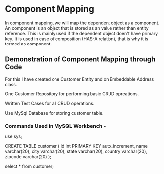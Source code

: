 # Component Mapping

In component mapping, we will map the dependent object as a component. An component is an object that is stored as an value rather than entity reference. This is mainly used if the dependent object doen't have primary key. It is used in case of composition (HAS-A relation), that is why it is termed as component.



## Demonstration of Component Mapping through Code

For this I have created one Customer Entity and on Embeddable Address class.

One Customer Repository for performing basic CRUD opreations.

Written Test Cases for all CRUD operations.

Use MySql Database for storing customer table.



### Commands Used in MySQL Workbench - 

use sys;

CREATE TABLE customer (
    id int PRIMARY KEY auto_increment,
    name varchar(20),
	city varchar(20),
    state varchar(20),
    country varchar(20),
    zipcode varchar(20)
);

select * from customer;
